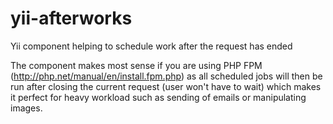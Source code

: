 yii-afterworks
==============

Yii component helping to schedule work after the request has ended

The component makes most sense if you are using PHP FPM (http://php.net/manual/en/install.fpm.php) as all scheduled jobs will then be run after closing the current request (user won't have to wait) which makes it perfect for heavy workload such as sending of emails or manipulating images.
